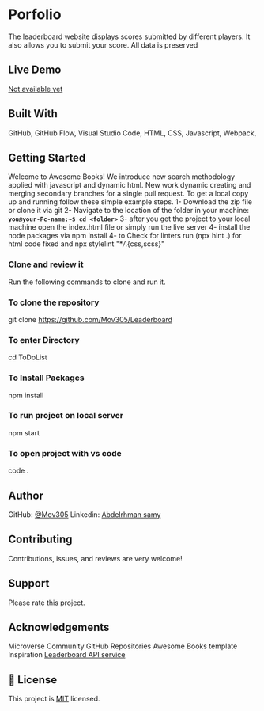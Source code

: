 # Porfolio

The leaderboard website displays scores submitted by different players. It also allows you to submit your score. All data is preserved

## Live Demo

[Not available yet]()

## Built With

GitHub,
GitHub Flow,
Visual Studio Code,
HTML,
CSS,
Javascript,
Webpack,

## Getting Started

Welcome to Awesome Books! We introduce new search methodology applied with javascript and dynamic html. New work dynamic creating and merging secondary branches for a single pull request.
To get a local copy up and running follow these simple example steps.
1- Download the zip file or clone it via git
2- Navigate to the location of the folder in your machine:
**`you@your-Pc-name:~$ cd <folder>`**
3- after you get the project to your local machine open the index.html file or simply run the live server
4- install the node packages via npm install
4- to Check for linters run (npx hint .) for html code fixed and npx stylelint "\*_/_.{css,scss}"

### Clone and review it

Run the following commands to clone and run it.

### To clone the repository

git clone https://github.com/Mov305/Leaderboard

### To enter Directory

cd ToDoList

### To Install Packages

npm install

### To run project on local server

npm start

### To open project with vs code

code .

## Author

GitHub:
[@Mov305](https://github.com/Mov305)
Linkedin: [Abdelrhman samy](https://www.linkedin.com/in/abdelrhman-samy-80b14b215/)

## Contributing

Contributions, issues, and reviews are very welcome! 

## Support

Please rate this project.

## Acknowledgements

Microverse Community
GitHub Repositories
Awesome Books template
Inspiration
[Leaderboard API service](https://www.notion.so/Leaderboard-API-service-24c0c3c116974ac49488d4eb0267ade3)

## 📝 License

This project is [MIT](https://github.com/Mov305/To-do-list/blob/master/MIT.md) licensed.